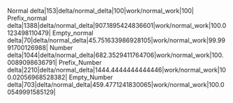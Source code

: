 Normal delta|153|delta/normal_delta|100|work/normal_work|100|
Prefix_normal delta|1388|delta/normal_delta|907.1895424836601|work/normal_work|100.0123498110479|
Empty_normal delta|70|delta/normal_delta|45.751633986928105|work/normal_work|99.9991700126988|
Number delta|1044|delta/normal_delta|682.3529411764706|work/normal_work|100.0089098636791|
Prefix_Number delta|2210|delta/normal_delta|1444.4444444444446|work/normal_work|100.02056968528382|
Empty_Number delta|703|delta/normal_delta|459.4771241830065|work/normal_work|100.00549991585129|

